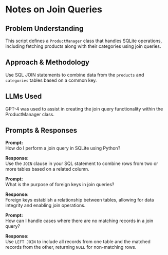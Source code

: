 # Notes on Join Queries

## Problem Understanding
This script defines a `ProductManager` class that handles SQLite operations, including fetching products along with their categories using join queries.

## Approach & Methodology
Use SQL JOIN statements to combine data from the `products` and `categories` tables based on a common key.

## LLMs Used
GPT-4 was used to assist in creating the join query functionality within the ProductManager class.

## Prompts & Responses
**Prompt:**  
How do I perform a join query in SQLite using Python?

**Response:**  
Use the `JOIN` clause in your SQL statement to combine rows from two or more tables based on a related column.

**Prompt:**  
What is the purpose of foreign keys in join queries?

**Response:**  
Foreign keys establish a relationship between tables, allowing for data integrity and enabling join operations.

**Prompt:**  
How can I handle cases where there are no matching records in a join query?

**Response:**  
Use `LEFT JOIN` to include all records from one table and the matched records from the other, returning `NULL` for non-matching rows.
